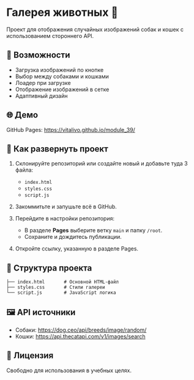 # Галерея животных 🐾

Проект для отображения случайных изображений собак и кошек с использованием стороннего API.

## 🔧 Возможности

- Загрузка изображений по кнопке
- Выбор между собаками и кошками
- Лоадер при загрузке
- Отображение изображений в сетке
- Адаптивный дизайн

## 🌐 Демо

GitHub Pages: https://vitalivo.github.io/module_39/

## 🚀 Как развернуть проект

1. Склонируйте репозиторий или создайте новый и добавьте туда 3 файла:
   - `index.html`
   - `styles.css`
   - `script.js`

2. Закоммитьте и запушьте всё в GitHub.

3. Перейдите в настройки репозитория:
   - В разделе **Pages** выберите ветку `main` и папку `/root`.
   - Сохраните и дождитесь публикации.

4. Откройте ссылку, указанную в разделе Pages.

## 📂 Структура проекта

```
├── index.html       # Основной HTML-файл
├── styles.css       # Стили галереи
└── script.js        # JavaScript логика
```

## 🖼️ API источники

- Собаки: https://dog.ceo/api/breeds/image/random/
- Кошки: https://api.thecatapi.com/v1/images/search

## 📜 Лицензия

Свободно для использования в учебных целях.
